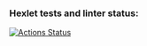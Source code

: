 ### Hexlet tests and linter status:
[![Actions Status](https://github.com/12oprs/java-project-lvl3/workflows/hexlet-check/badge.svg)](https://github.com/12oprs/java-project-lvl3/actions)